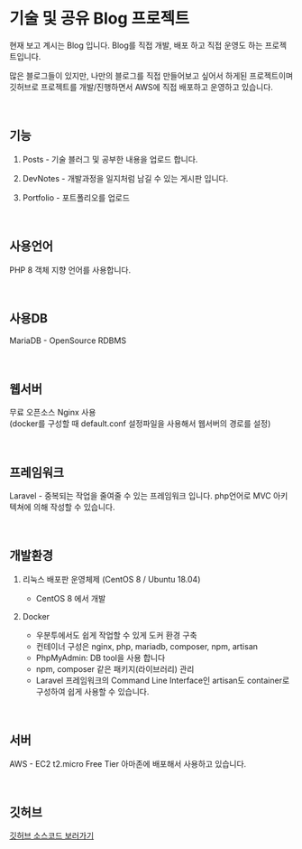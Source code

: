 # 기술 및 공유 Blog 프로젝트
현재 보고 계시는 Blog 입니다.
Blog를 직접 개발, 배포 하고 직접 운영도 하는 프로젝트입니다.

많은 블로그들이 있지만, 나만의 블로그를 직접 만들어보고 싶어서 하게된 프로젝트이며  
깃허브로 프로젝트를 개발/진행하면서 AWS에 직접 배포하고 운영하고 있습니다.

<br/>

## 기능
1. Posts - 기술 블러그 및 공부한 내용을 업로드 합니다.

2. DevNotes - 개발과정을 일지처럼 남길 수 있는 게시판 입니다.

3. Portfolio - 포트폴리오를 업로드 

<br/>

## 사용언어
PHP 8  객체 지향 언어를 사용합니다.

<br/>

## 사용DB
MariaDB - OpenSource RDBMS 

<br/>

## 웹서버
무료 오픈소스 Nginx 사용    
(docker를 구성할 때 default.conf 설정파일을 사용해서 웹서버의 경로를 설정)

<br/>

## 프레임워크
Laravel - 중복되는 작업을 줄여줄 수 있는 프레임워크 입니다. php언어로 MVC 아키텍쳐에 의해 작성할 수 있습니다.

<br/>

## 개발환경
1. 리눅스 배포판 운영체제 (CentOS 8 / Ubuntu 18.04)
    - CentOS 8 에서 개발

2. Docker 
    - 우분투에서도 쉽게 작업할 수 있게 도커 환경 구축  
    - 컨테이너 구성은 nginx, php, mariadb, composer, npm, artisan  
    - PhpMyAdmin: DB tool을 사용 합니다    
    - npm, composer 같은 패키지(라이브러리) 관리     
    - Laravel 프레임워크의 Command Line Interface인 artisan도 container로 구성하여 쉽게 사용할 수 있습니다.  

<br/>

## 서버
AWS - EC2 t2.micro Free Tier
아마존에 배포해서 사용하고 있습니다.

<br/>

## 깃허브
[깃허브 소스코드 보러가기](https://github.com/terrificmn/laravelBlog.git)

